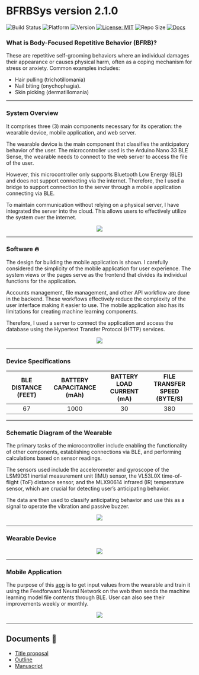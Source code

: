 
# BFRBSys version 2.1.0
![Build Status](https://img.shields.io/badge/Build-passing-brightgreen.svg)
![Platform](https://img.shields.io/badge/Platform-Android-green.svg)
![Version](https://img.shields.io/badge/version-2.1.0-blue.svg)
[![License: MIT](https://img.shields.io/badge/License-MIT-blue.svg)](https://opensource.org/licenses/MIT)
![Repo Size](https://img.shields.io/github/repo-size/xtnctx/bfrbsys)
[![Docs](https://img.shields.io/badge/Docs-available-brightgreen.svg)](https://github.com/xtnctx/bfrbsys/tree/main/Docs)



### What is Body-Focused Repetitive Behavior (BFRB)?
These are repetitive self-grooming behaviors where an individual damages their appearance or causes physical harm, often as a coping mechanism for stress or anxiety. 
Common examples includes:
 - Hair pulling (trichotillomania)
 - Nail biting (onychophagia).
 - Skin picking (dermatillomania)

-------------------
### System Overview
It comprises three (3) main components necessary for its operation: the wearable device, mobile application, and web server.

The wearable device is the main component that classifies the anticipatory behavior of the user. The microcontroller used is the Arduino Nano 33 BLE Sense, the wearable needs to connect to the web server to access the file of the user. 

However, this microcontroller only supports Bluetooth Low Energy (BLE) and does not support connecting via the internet. Therefore, the I used a bridge to support connection to the server through a mobile application connecting via BLE. 

To maintain communication without relying on a physical server, I have integrated the server into the cloud. This allows users to effectively utilize the system over the internet.

<p align="center">
    <img src="https://github.com/user-attachments/assets/901ff85a-3107-4638-b206-344b27f8ff6d">
</p>

------------
### Software 🔥
The design for building the mobile application is shown. I carefully considered the simplicity of the mobile application for user experience. The system views or the pages serve as the frontend that divides its individual functions for the application. 

Accounts management, file management, and other API workflow are done in the backend. These workflows effectively reduce the complexity of the user interface making it easier to use. The mobile application also has its limitations for creating machine learning components. 

Therefore, I used a server to connect the application and access the database using the Hypertext Transfer Protocol (HTTP) services.

<p align="center">
    <img src="https://github.com/user-attachments/assets/8c44bf6d-42c8-4d04-84c7-fbcc54fde104">
</p>

-------------------------
### Device Specifications
|BLE DISTANCE (FEET)|BATTERY CAPACITANCE (mAh)|BATTERY LOAD CURRENT (mA)|FILE TRANSFER SPEED (BYTE/S)|
|:-----------------:|:----------------------:|:------------------------:|:--------------------------:|
|        67         |          1000          |            30            |            380             |

-------------------------------------
### Schematic Diagram of the Wearable
The primary tasks of the microcontroller include enabling the functionality of other components, establishing connections via BLE, and performing calculations based on sensor readings. 

The sensors used include the accelerometer and gyroscope of the LSM9DS1 inertial measurement unit (IMU) sensor, the VL53L0X time-of-flight (ToF) distance sensor, and the MLX90614 infrared (IR) temperature sensor, which are crucial for detecting user’s anticipating behavior.

The data are then used to classify anticipating behavior and use this as a signal to operate the vibration and passive buzzer.

<p align="center">
    <img src="https://github.com/user-attachments/assets/854de24f-7be4-4dee-a14c-a28b166f9861">
</p>

-------------------
### Wearable Device 
<p align="center">
    <img src="https://github.com/user-attachments/assets/de60b270-b047-4fb0-8bff-7942f879fb32">
</p>

----------------------
### Mobile Application
The purpose of this [app](https://github.com/xtnctx/bfrbsys/tree/main/FlutterApp) is to get input values from the wearable and train it using the Feedforward Neural Network on the web then sends the machine learning model file contents through BLE. User can also see their improvements weekly or monthly.

<p align="center">
    <img src="https://github.com/user-attachments/assets/570126fd-c0bc-474d-8f4c-320b08da19b1">
</p>

------------
## Documents 📄
- [Title proposal](https://github.com/xtnctx/bfrbsys/blob/main/Docs/Capsule_Bahillo-Dalanon.pdf)
- [Outline](https://github.com/xtnctx/bfrbsys/blob/main/Docs/outline.pdf)
- [Manuscript](https://github.com/xtnctx/bfrbsys/blob/main/Docs/Development%20of%20Microcontroller-Based%20Wearable%20Device%20with%20Monitoring%20System%20for%20Body-Focused%20Repetitive%20Behavior.pdf)
